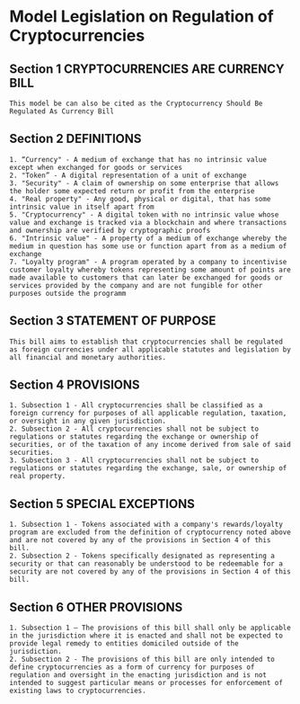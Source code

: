 # Model Legislation on Regulation of Cryptocurrencies

## Section 1  CRYPTOCURRENCIES ARE CURRENCY BILL

    This model be can also be cited as the Cryptocurrency Should Be Regulated As Currency Bill

## Section 2 DEFINITIONS

    1. “Currency" - A medium of exchange that has no intrinsic value except when exchanged for goods or services
    2. "Token” - A digital representation of a unit of exchange
    3. "Security" - A claim of ownership on some enterprise that allows the holder some expected return or profit from the enterprise
    4. "Real property" - Any good, physical or digital, that has some intrinsic value in itself apart from 
    5. "Cryptocurrency" - A digital token with no intrinsic value whose value and exchange is tracked via a blockchain and where transactions and ownership are verified by cryptographic proofs
    6. "Intrinsic value" - A property of a medium of exchange whereby the medium in question has some use or function apart from as a medium of exchange
    7. "Loyalty program" - A program operated by a company to incentivise customer loyalty whereby tokens representing some amount of points are made available to customers that can later be exchanged for goods or services provided by the company and are not fungible for other purposes outside the programm

## Section 3 STATEMENT OF PURPOSE

    This bill aims to establish that cryptocurrencies shall be regulated as foreign currencies under all applicable statutes and legislation by all financial and monetary authorities.

## Section 4 PROVISIONS

    1. Subsection 1 - All cryptocurrencies shall be classified as a foreign currency for purposes of all applicable regulation, taxation, or oversight in any given jurisdiction.
    2. Subsection 2 - All cryptocurrencies shall not be subject to regulations or statutes regarding the exchange or ownership of securities, or of the taxation of any income derived from sale of said securities.
    3. Subsection 3 - All cryptocurrencies shall not be subject to regulations or statutes regarding the exchange, sale, or ownership of real property. 

## Section 5 SPECIAL EXCEPTIONS

    1. Subsection 1 - Tokens associated with a company's rewards/loyalty program are excluded from the definition of cryptocurrency noted above and are not covered by any of the provisions in Section 4 of this bill.
    2. Subsection 2 - Tokens specifically designated as representing a security or that can reasonably be understood to be redeemable for a security are not covered by any of the provisions in Section 4 of this bill.

## Section 6 OTHER PROVISIONS

    1. Subsection 1 – The provisions of this bill shall only be applicable in the jurisdiction where it is enacted and shall not be expected to provide legal remedy to entities domiciled outside of the jurisdiction.
    2. Subsection 2 - The provisions of this bill are only intended to define cryptocurrencies as a form of currency for purposes of regulation and oversight in the enacting jurisdiction and is not intended to suggest particular means or processes for enforcement of existing laws to cryptocurrencies.
